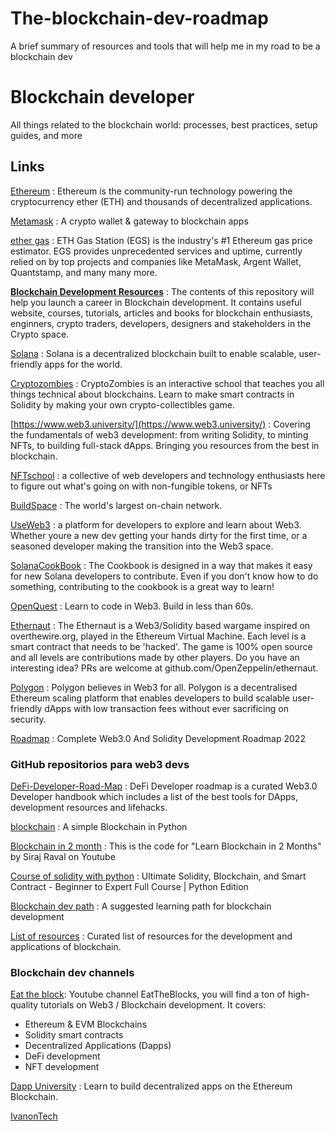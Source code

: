 # The-blockchain-dev-roadmap
A brief summary of resources and tools that will help me in my road to be a blockchain dev
# Blockchain developer

All things related to the blockchain world: processes, best practices, setup guides, and more

## Links

[Ethereum](https://ethereum.org/en/) : Ethereum is the community-run technology powering the cryptocurrency ether (ETH) and thousands of decentralized applications.


[Metamask](https://chrome.google.com/webstore/detail/metamask/nkbihfbeogaeaoehlefnkodbefgpgknn?hl=es) : A crypto wallet & gateway to blockchain apps


[ether gas](https://ethgasstation.info/) : ETH Gas Station (EGS) is the industry's #1 Ethereum gas price estimator. EGS provides unprecedented services and uptime, currently relied on by top projects and companies like MetaMask, Argent Wallet, Quantstamp, and many many more.


**[Blockchain Development Resources](https://github.com/PatrickAlphaC/Blockchain-Development-Resources)** : The contents of this repository will help you launch a career in Blockchain development. It contains useful website, courses, tutorials, articles and books for blockchain enthusiasts, enginners, crypto traders, developers, designers and stakeholders in the Crypto space.

[Solana](https://solana.com/) : Solana is a decentralized blockchain built to enable scalable, user-friendly apps for the world.

[Cryptozombies](https://cryptozombies.io/) : CryptoZombies is an interactive school that teaches you all things technical about blockchains. Learn to make smart contracts in Solidity by making your own crypto-collectibles game.

[https://www.web3.university/](https://www.web3.university/) : Covering the fundamentals of web3 development: from writing Solidity, to minting NFTs, to building full-stack dApps. Bringing you resources from the best in blockchain.


[NFTschool](https://nftschool.dev/) : a collective of web developers and technology enthusiasts here to figure out what's going on with non-fungible tokens, or NFTs

[BuildSpace](https://buildspace.so/) : The world's largest on-chain network.

[UseWeb3](https://www.useweb3.xyz/) : a platform for developers to explore and learn about Web3. Whether youre a new dev getting your hands dirty for the first time, or a seasoned developer making the transition into the Web3 space.

[SolanaCookBook](https://solanacookbook.com/#contributing) : The Cookbook is designed in a way that makes it easy for new Solana developers to contribute. Even if you don't know how to do something, contributing to the cookbook is a great way to learn!

[OpenQuest](https://openquest.xyz/) : Learn to code in Web3. Build in less than 60s.

[Ethernaut](https://ethernaut.openzeppelin.com/) : The Ethernaut is a Web3/Solidity based wargame inspired on overthewire.org, played in the Ethereum Virtual Machine. Each level is a smart contract that needs to be 'hacked'.
The game is 100% open source and all levels are contributions made by other players. Do you have an interesting idea? PRs are welcome at github.com/OpenZeppelin/ethernaut.

[Polygon](https://www.polygon.technology/) : Polygon believes in Web3 for all. Polygon is a decentralised Ethereum scaling platform that enables developers to build scalable user-friendly dApps with low transaction fees without ever sacrificing on security.

[Roadmap](https://vitto.cc/web3-and-solidity-smart-contracts-development-roadmap/) : Complete Web3.0 And Solidity Development Roadmap 2022


### GitHub repositorios para web3 devs

[DeFi-Developer-Road-Map](https://github.com/OffcierCia/DeFi-Developer-Road-Map) : DeFi Developer roadmap is a curated Web3.0 Developer handbook which includes a list of the best tools for DApps, development resources and lifehacks.

[blockchain](https://github.com/dvf/blockchain) : A simple Blockchain in Python

[Blockchain in 2 month](https://github.com/llSourcell/Learn_Blockchain_in_2_months) : This is the code for "Learn Blockchain in 2 Months" by Siraj Raval on Youtube

[Course of solidity with python](https://github.com/smartcontractkit/full-blockchain-solidity-course-py) : Ultimate Solidity, Blockchain, and Smart Contract - Beginner to Expert Full Course | Python Edition

[Blockchain dev path](https://github.com/protofire/blockchain-learning-path) : A suggested learning path for blockchain development

[List of resources](https://github.com/yjjnls/awesome-blockchain) : Curated list of resources for the development and applications of blockchain.


### Blockchain dev channels

[Eat the block](https://www.youtube.com/c/EatTheBlocks): Youtube channel EatTheBlocks, you will find a ton of high-quality tutorials on Web3 / Blockchain development. It covers:
- Ethereum & EVM Blockchains
- Solidity smart contracts
- Decentralized Applications (Dapps)
- DeFi development
- NFT development 

[Dapp University](https://www.youtube.com/c/DappUniversity) : Learn to build decentralized apps on the Ethereum Blockchain.


[IvanonTech](https://www.youtube.com/c/IvanonTech)
